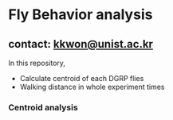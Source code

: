 # Fly Behavior analysis
## contact: [kkwon@unist.ac.kr](mailto:kkwon@unist.ac.kr)
In this repository,
  - Calculate centroid of each DGRP flies
  - Walking distance in whole experiment times

### Centroid analysis

